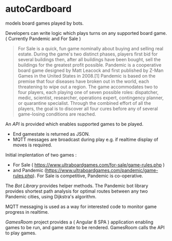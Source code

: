 # autoCardboard
models board games played by bots.

Developers can write logic which plays turns on any supported board game. ( Currently Pandemic and For Sale )

> For Sale is a quick, fun game nominally about buying and selling real estate. During the game's two distinct phases, players first bid for several buildings then, after all buildings have been bought, sell the buildings for the greatest profit possible.
> Pandemic is a cooperative board game designed by Matt Leacock and first published by Z-Man Games in the United States in 2008.[1] Pandemic is based on the premise that four diseases have broken out in the world, each threatening to wipe out a region. The game accommodates two to four players, each playing one of seven possible roles: dispatcher, medic, scientist, researcher, operations expert, contingency planner, or quarantine specialist. Through the combined effort of all the players, the goal is to discover all four cures before any of several game-losing conditions are reached.

An *API* is provided which enables supported games to be played.
* End gamestate is returned as JSON.
* MQTT messages are broadcast during play e.g. if realtime display of moves is required.

Initial implentation of two games : 
* For Sale ( https://www.ultraboardgames.com/for-sale/game-rules.php ) 
* and Pandemic (https://www.ultraboardgames.com/pandemic/game-rules.php). 
For Sale is competitive, Pandemic is co-operative.

The *Bot Library* provides helper methods. 
The Pandemic bot library provides shortest path analysis for optimal routes between any two Pandemic cities, using Dijkstra's algorithm.

MQTT messaging is used as a way for interested code to monitor game progress in realtime.

*GamesRoom* project provides a ( Angular 8 SPA ) application enabling games to be run, and game state to be rendered. GamesRoom calls the API to play games.
